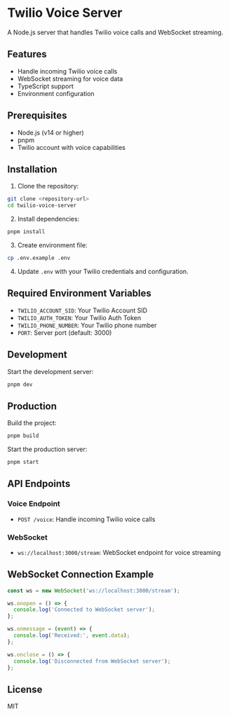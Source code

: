 # Twilio Voice Server

A Node.js server that handles Twilio voice calls and WebSocket streaming.

## Features

- Handle incoming Twilio voice calls
- WebSocket streaming for voice data
- TypeScript support
- Environment configuration

## Prerequisites

- Node.js (v14 or higher)
- pnpm
- Twilio account with voice capabilities

## Installation

1. Clone the repository:
```bash
git clone <repository-url>
cd twilio-voice-server
```

2. Install dependencies:
```bash
pnpm install
```

3. Create environment file:
```bash
cp .env.example .env
```

4. Update `.env` with your Twilio credentials and configuration.

## Required Environment Variables

- `TWILIO_ACCOUNT_SID`: Your Twilio Account SID
- `TWILIO_AUTH_TOKEN`: Your Twilio Auth Token
- `TWILIO_PHONE_NUMBER`: Your Twilio phone number
- `PORT`: Server port (default: 3000)

## Development

Start the development server:
```bash
pnpm dev
```

## Production

Build the project:
```bash
pnpm build
```

Start the production server:
```bash
pnpm start
```

## API Endpoints

### Voice Endpoint
- `POST /voice`: Handle incoming Twilio voice calls

### WebSocket
- `ws://localhost:3000/stream`: WebSocket endpoint for voice streaming

## WebSocket Connection Example

```javascript
const ws = new WebSocket('ws://localhost:3000/stream');

ws.onopen = () => {
  console.log('Connected to WebSocket server');
};

ws.onmessage = (event) => {
  console.log('Received:', event.data);
};

ws.onclose = () => {
  console.log('Disconnected from WebSocket server');
};
```

## License

MIT 